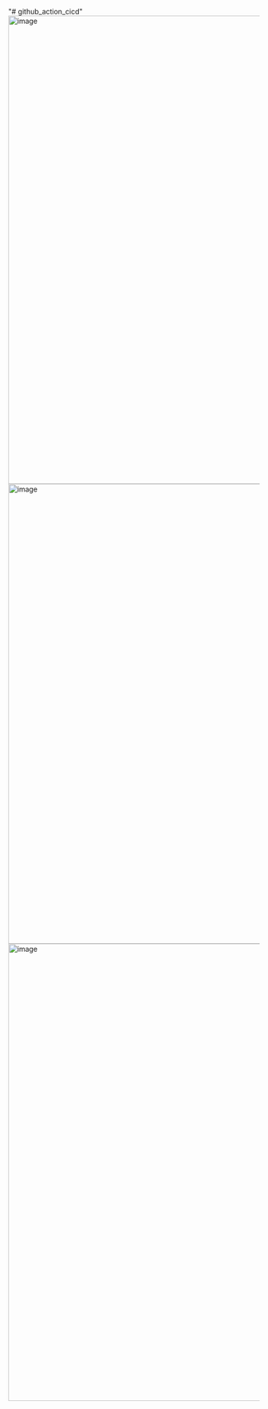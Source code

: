 "# github_action_cicd" 
<img width="1899" height="939" alt="image" src="https://github.com/user-attachments/assets/45dd540b-a968-4bf1-bbd3-0d8a101fd196" />
<img width="1885" height="922" alt="image" src="https://github.com/user-attachments/assets/5665accc-f1bc-4fe4-997a-ffd37482478a" />
<img width="1566" height="917" alt="image" src="https://github.com/user-attachments/assets/3c13d729-3e03-4214-a54c-0ce0bb66c547" />

